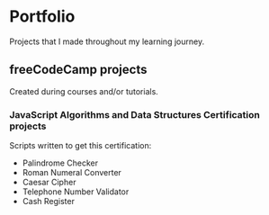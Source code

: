 # Portfolio
Projects that I made throughout my learning journey.

## freeCodeCamp projects
Created during courses and/or tutorials.

### JavaScript Algorithms and Data Structures Certification projects
Scripts written to get this certification:

- Palindrome Checker
- Roman Numeral Converter
- Caesar Cipher
- Telephone Number Validator
- Cash Register
